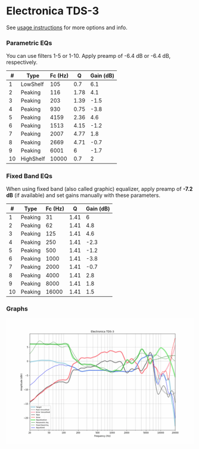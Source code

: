# Electronica TDS-3
See [usage instructions](https://github.com/jaakkopasanen/AutoEq#usage) for more options and info.

### Parametric EQs
You can use filters 1-5 or 1-10. Apply preamp of -6.4 dB or -6.4 dB, respectively.

|   # | Type      |   Fc (Hz) |    Q |   Gain (dB) |
|-----|-----------|-----------|------|-------------|
|   1 | LowShelf  |       105 | 0.7  |         6.1 |
|   2 | Peaking   |       116 | 1.78 |         4.1 |
|   3 | Peaking   |       203 | 1.39 |        -1.5 |
|   4 | Peaking   |       930 | 0.75 |        -3.8 |
|   5 | Peaking   |      4159 | 2.36 |         4.6 |
|   6 | Peaking   |      1513 | 4.15 |        -1.2 |
|   7 | Peaking   |      2007 | 4.77 |         1.8 |
|   8 | Peaking   |      2669 | 4.71 |        -0.7 |
|   9 | Peaking   |      6001 | 6    |        -1.7 |
|  10 | HighShelf |     10000 | 0.7  |         2   |

### Fixed Band EQs
When using fixed band (also called graphic) equalizer, apply preamp of **-7.2 dB** (if available) and set gains manually with these parameters.

|   # | Type    |   Fc (Hz) |    Q |   Gain (dB) |
|-----|---------|-----------|------|-------------|
|   1 | Peaking |        31 | 1.41 |         6   |
|   2 | Peaking |        62 | 1.41 |         4.8 |
|   3 | Peaking |       125 | 1.41 |         4.6 |
|   4 | Peaking |       250 | 1.41 |        -2.3 |
|   5 | Peaking |       500 | 1.41 |        -1.2 |
|   6 | Peaking |      1000 | 1.41 |        -3.8 |
|   7 | Peaking |      2000 | 1.41 |        -0.7 |
|   8 | Peaking |      4000 | 1.41 |         2.8 |
|   9 | Peaking |      8000 | 1.41 |         1.8 |
|  10 | Peaking |     16000 | 1.41 |         1.5 |

### Graphs
![](./Electronica%20TDS-3.png)
